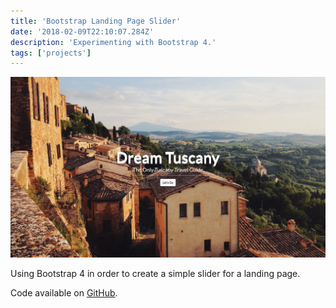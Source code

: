 ```yaml
---
title: 'Bootstrap Landing Page Slider'
date: '2018-02-09T22:10:07.284Z'
description: 'Experimenting with Bootstrap 4.'
tags: ['projects']
---
```


![bootstrap landing page slider project](./landing-slider.png)

Using Bootstrap 4 in order to create a simple slider for a landing page.

Code available on [GitHub](https://github.com/eneax/Bootstrap_Landing_Page_Slider).
